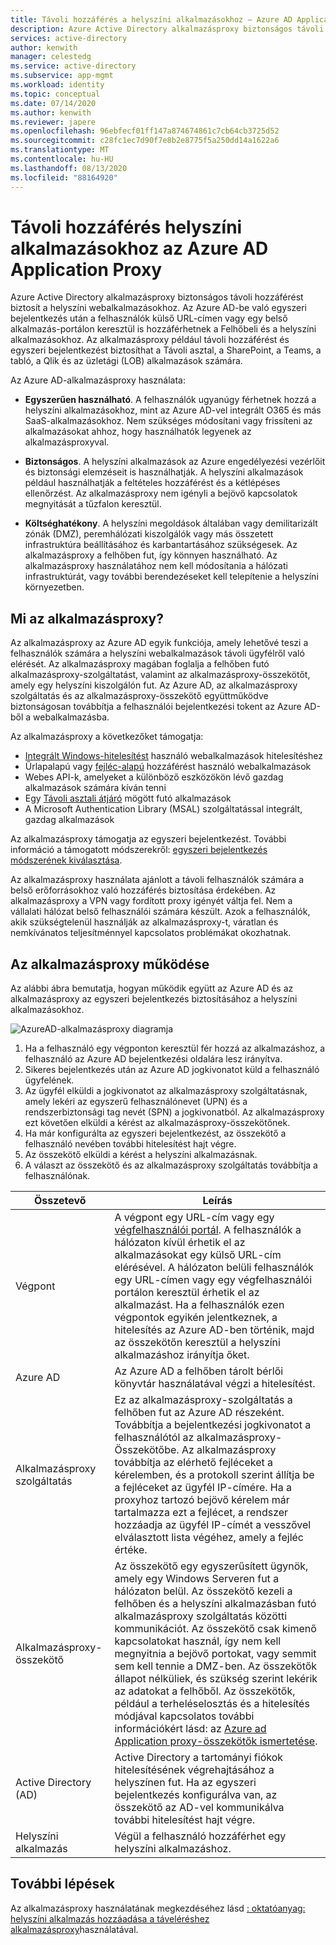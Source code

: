 ```yaml
---
title: Távoli hozzáférés a helyszíni alkalmazásokhoz – Azure AD Application Proxy
description: Azure Active Directory alkalmazásproxy biztonságos távoli hozzáférést biztosít a helyszíni webalkalmazásokhoz. Az Azure AD-be való egyszeri bejelentkezés után a felhasználók külső URL-címen vagy egy belső alkalmazás-portálon keresztül is hozzáférhetnek a Felhőbeli és a helyszíni alkalmazásokhoz. Az alkalmazásproxy például távoli hozzáférést és egyszeri bejelentkezést biztosíthat a Távoli asztal, a SharePoint, a Teams, a tabló, a Qlik és az üzletági (LOB) alkalmazások számára.
services: active-directory
author: kenwith
manager: celestedg
ms.service: active-directory
ms.subservice: app-mgmt
ms.workload: identity
ms.topic: conceptual
ms.date: 07/14/2020
ms.author: kenwith
ms.reviewer: japere
ms.openlocfilehash: 96ebfecf01ff147a874674861c7cb64cb3725d52
ms.sourcegitcommit: c28fc1ec7d90f7e8b2e8775f5a250dd14a1622a6
ms.translationtype: MT
ms.contentlocale: hu-HU
ms.lasthandoff: 08/13/2020
ms.locfileid: "88164920"
---
```

# <a name="remote-access-to-on-premises-applications-through-azure-ad-application-proxy"></a>Távoli hozzáférés helyszíni alkalmazásokhoz az Azure AD Application Proxy

Azure Active Directory alkalmazásproxy biztonságos távoli hozzáférést biztosít a helyszíni webalkalmazásokhoz. Az Azure AD-be való egyszeri bejelentkezés után a felhasználók külső URL-címen vagy egy belső alkalmazás-portálon keresztül is hozzáférhetnek a Felhőbeli és a helyszíni alkalmazásokhoz. Az alkalmazásproxy például távoli hozzáférést és egyszeri bejelentkezést biztosíthat a Távoli asztal, a SharePoint, a Teams, a tabló, a Qlik és az üzletági (LOB) alkalmazások számára.

Az Azure AD-alkalmazásproxy használata:

- **Egyszerűen használható**. A felhasználók ugyanúgy férhetnek hozzá a helyszíni alkalmazásokhoz, mint az Azure AD-vel integrált O365 és más SaaS-alkalmazásokhoz. Nem szükséges módosítani vagy frissíteni az alkalmazásokat ahhoz, hogy használhatók legyenek az alkalmazásproxyval.

- **Biztonságos**. A helyszíni alkalmazások az Azure engedélyezési vezérlőit és biztonsági elemzéseit is használhatják. A helyszíni alkalmazások például használhatják a feltételes hozzáférést és a kétlépéses ellenőrzést. Az alkalmazásproxy nem igényli a bejövő kapcsolatok megnyitását a tűzfalon keresztül.

- **Költséghatékony**. A helyszíni megoldások általában vagy demilitarizált zónák (DMZ), peremhálózati kiszolgálók vagy más összetett infrastruktúra beállításához és karbantartásához szükségesek. Az alkalmazásproxy a felhőben fut, így könnyen használható. Az alkalmazásproxy használatához nem kell módosítania a hálózati infrastruktúrát, vagy további berendezéseket kell telepítenie a helyszíni környezetben.

## <a name="what-is-application-proxy"></a>Mi az alkalmazásproxy?
Az alkalmazásproxy az Azure AD egyik funkciója, amely lehetővé teszi a felhasználók számára a helyszíni webalkalmazások távoli ügyfélről való elérését. Az alkalmazásproxy magában foglalja a felhőben futó alkalmazásproxy-szolgáltatást, valamint az alkalmazásproxy-összekötőt, amely egy helyszíni kiszolgálón fut. Az Azure AD, az alkalmazásproxy szolgáltatás és az alkalmazásproxy-összekötő együttműködve biztonságosan továbbítja a felhasználói bejelentkezési tokent az Azure AD-ből a webalkalmazásba.

Az alkalmazásproxy a következőket támogatja:

* [Integrált Windows-hitelesítést](application-proxy-configure-single-sign-on-with-kcd.md) használó webalkalmazások hitelesítéshez
* Űrlapalapú vagy [fejléc-alapú](application-proxy-configure-single-sign-on-with-ping-access.md) hozzáférést használó webalkalmazások
* Webes API-k, amelyeket a különböző eszközökön lévő gazdag alkalmazások számára kíván tenni
* Egy [Távoli asztali átjáró](application-proxy-integrate-with-remote-desktop-services.md) mögött futó alkalmazások
* A Microsoft Authentication Library (MSAL) szolgáltatással integrált, gazdag alkalmazások

Az alkalmazásproxy támogatja az egyszeri bejelentkezést. További információ a támogatott módszerekről: [egyszeri bejelentkezés módszerének kiválasztása](sso-options.md#choosing-a-single-sign-on-method).

Az alkalmazásproxy használata ajánlott a távoli felhasználók számára a belső erőforrásokhoz való hozzáférés biztosítása érdekében. Az alkalmazásproxy a VPN vagy fordított proxy igényét váltja fel. Nem a vállalati hálózat belső felhasználói számára készült.  Azok a felhasználók, akik szükségtelenül használják az alkalmazásproxy-t, váratlan és nemkívánatos teljesítménnyel kapcsolatos problémákat okozhatnak.

## <a name="how-application-proxy-works"></a>Az alkalmazásproxy működése

Az alábbi ábra bemutatja, hogyan működik együtt az Azure AD és az alkalmazásproxy az egyszeri bejelentkezés biztosításához a helyszíni alkalmazásokhoz.

![AzureAD-alkalmazásproxy diagramja](./media/application-proxy/azureappproxxy.png)

1. Ha a felhasználó egy végponton keresztül fér hozzá az alkalmazáshoz, a felhasználó az Azure AD bejelentkezési oldalára lesz irányítva.
2. Sikeres bejelentkezés után az Azure AD jogkivonatot küld a felhasználó ügyfelének.
3. Az ügyfél elküldi a jogkivonatot az alkalmazásproxy szolgáltatásnak, amely lekéri az egyszerű felhasználónevet (UPN) és a rendszerbiztonsági tag nevét (SPN) a jogkivonatból. Az alkalmazásproxy ezt követően elküldi a kérést az alkalmazásproxy-összekötőnek.
4. Ha már konfigurálta az egyszeri bejelentkezést, az összekötő a felhasználó nevében további hitelesítést hajt végre.
5. Az összekötő elküldi a kérést a helyszíni alkalmazásnak.
6. A választ az összekötő és az alkalmazásproxy szolgáltatás továbbítja a felhasználónak.

| Összetevő | Leírás |
| --------- | ----------- |
| Végpont  | A végpont egy URL-cím vagy egy [végfelhasználói portál](end-user-experiences.md). A felhasználók a hálózaton kívül érhetik el az alkalmazásokat egy külső URL-cím elérésével. A hálózaton belüli felhasználók egy URL-címen vagy egy végfelhasználói portálon keresztül érhetik el az alkalmazást. Ha a felhasználók ezen végpontok egyikén jelentkeznek, a hitelesítés az Azure AD-ben történik, majd az összekötőn keresztül a helyszíni alkalmazáshoz irányítja őket.|
| Azure AD | Az Azure AD a felhőben tárolt bérlői könyvtár használatával végzi a hitelesítést. |
| Alkalmazásproxy szolgáltatás | Ez az alkalmazásproxy-szolgáltatás a felhőben fut az Azure AD részeként. Továbbítja a bejelentkezési jogkivonatot a felhasználótól az alkalmazásproxy-Összekötőbe. Az alkalmazásproxy továbbítja az elérhető fejléceket a kérelemben, és a protokoll szerint állítja be a fejléceket az ügyfél IP-címére. Ha a proxyhoz tartozó bejövő kérelem már tartalmazza ezt a fejlécet, a rendszer hozzáadja az ügyfél IP-címét a vesszővel elválasztott lista végéhez, amely a fejléc értéke.|
| Alkalmazásproxy-összekötő | Az összekötő egy egyszerűsített ügynök, amely egy Windows Serveren fut a hálózaton belül. Az összekötő kezeli a felhőben és a helyszíni alkalmazásban futó alkalmazásproxy szolgáltatás közötti kommunikációt. Az összekötő csak kimenő kapcsolatokat használ, így nem kell megnyitnia a bejövő portokat, vagy semmit sem kell tennie a DMZ-ben. Az összekötők állapot nélküliek, és szükség szerint lekérik az adatokat a felhőből. Az összekötők, például a terheléselosztás és a hitelesítés módjával kapcsolatos további információkért lásd: az [Azure ad Application proxy-összekötők ismertetése](application-proxy-connectors.md).|
| Active Directory (AD) | Active Directory a tartományi fiókok hitelesítésének végrehajtásához a helyszínen fut. Ha az egyszeri bejelentkezés konfigurálva van, az összekötő az AD-vel kommunikálva további hitelesítést hajt végre.
| Helyszíni alkalmazás | Végül a felhasználó hozzáférhet egy helyszíni alkalmazáshoz.

## <a name="next-steps"></a>További lépések
Az alkalmazásproxy használatának megkezdéséhez lásd [: oktatóanyag: helyszíni alkalmazás hozzáadása a táveléréshez alkalmazásproxy](application-proxy-add-on-premises-application.md)használatával.

